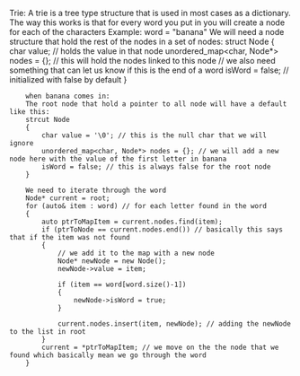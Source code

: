 Trie:
    A trie is a tree type structure that is used in most cases as a dictionary.
    The way this works is that for every word you put in you will create a node for each of the characters
    Example:
        word = "banana"
        We will need a node structure that hold the rest of the nodes in a set of nodes:
        struct Node
        {
            char value; // holds the value in that node
            unordered_map<char, Node*> nodes = {}; // this will hold the nodes linked to this node
            // we also need something that can let us know if this is the end of a word
            isWord = false; // initialized with false by default
        }

        when banana comes in:
        The root node that hold a pointer to all node will have a default like this:
        strcut Node
        {
            char value = '\0'; // this is the null char that we will ignore
            unordered_map<char, Node*> nodes = {}; // we will add a new node here with the value of the first letter in banana
            isWord = false; // this is always false for the root node
        }

        We need to iterate through the word 
        Node* current = root;
        for (auto& item : word) // for each letter found in the word
        {
            auto ptrToMapItem = current.nodes.find(item);
            if (ptrToNode == current.nodes.end()) // basically this says that if the item was not found
            {
                // we add it to the map with a new node
                Node* newNode = new Node();
                newNode->value = item;
                
                if (item == word[word.size()-1])
                {
                    newNode->isWord = true;
                }

                current.nodes.insert(item, newNode); // adding the newNode to the list in root
            }
            current = *ptrToMapItem; // we move on the the node that we found which basically mean we go through the word
        }